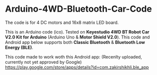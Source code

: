 # Arduino-4WD-Bluetooth-Car-Code
The code is for 4 DC motors and 16x8 matrix LED board.


This is an Arduino code (ico). Tested on **Keyestudio 4WD BT Robot Car V2.0 Kit for Arduino** (Arduino Uno & **Motor Shield V2.0**).
This code and Android app below supports both **Classic Bluetooth** & **Bluetooth Low Energy (BLE)**.


This code made to work woth this Android app:
(Recenlty uploaded, currently not yet approved by Google)
https://play.google.com/store/apps/details?id=com.zakirshikhli.ble_app
